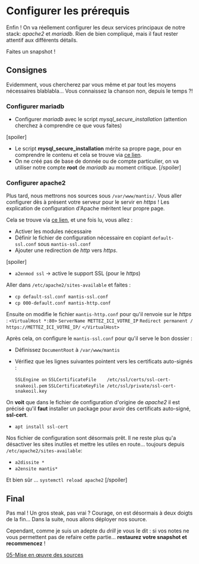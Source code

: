 # Configurer les prérequis
Enfin ! On va réellement configurer les deux services principaux de notre stack: _apache2_ et _mariadb_. Rien de bien compliqué, mais il faut rester attentif aux différents détails.

<div class="astuce">Faites un snapshot !</div>

## Consignes
Evidemment, vous chercherez par vous même et par tout les moyens nécessaires blablabla... Vous connaissez la chanson non, depuis le temps ?!
### Configurer mariadb
 - Configurer _mariadb_ avec le script _mysql_secure_installation_ (attention cherchez à comprendre ce que vous faites)

[spoiler]
 - Le script **mysql_secure_installation** mérite sa propre page, pour en comprendre le contenu et cela se trouve via [ce lien](https://tunkasina.github.io/CoursPereBoullard/#/./CoursApache/Appendices/App.01%20mysql_secure_installation.md).
 - On ne créé pas de base de donnée ou de compte particulier, on va utiliser notre compte **root** de _mariadb_ au moment critique.
[/spoiler]

### Configurer apache2
Plus tard, nous mettrons nos sources sous `/var/www/mantis/`. Vous aller configurer dès à présent votre serveur pour le servir en _https_ ! Les explication de configuration d'Apache méritent leur propre page. 

Cela se trouve via [ce lien](https://tunkasina.github.io/CoursPereBoullard/#/./CoursApache/Appendices/App.03%20Apache.md), et une fois lu, vous allez :
 - Activer les modules nécessaire
 - Définir le fichier de configuration nécessaire en copiant `default-ssl.conf` sous `mantis-ssl.conf`
 - Ajouter une redirection de _http_ vers _https_.

[spoiler]
 - `a2enmod ssl` → active le support SSL (pour le _https_)

Aller dans `/etc/apache2/sites-available` et faites :
 - `cp default-ssl.conf mantis-ssl.conf`
 - `cp 000-default.conf mantis-http.conf`

Ensuite on modifie le fichier `mantis-http.conf` pour qu'il renvoie sur le _https_ : 
	`<VirtualHost *:80>`
	`ServerName METTEZ_ICI_VOTRE_IP`
	`Redirect permanent / https://METTEZ_ICI_VOTRE_IP/`
	`</VirtualHost>`

Après cela, on configure le `mantis-ssl.conf` pour qu'il serve le bon dossier :
 - Définissez `DocumentRoot` à `/var/www/mantis`
 - Vérifiez que les lignes suivantes pointent vers les certificats auto-signés :

	`SSLEngine on`
	`SSLCertificateFile    /etc/ssl/certs/ssl-cert-snakeoil.pem`
	`SSLCertificateKeyFile /etc/ssl/private/ssl-cert-snakeoil.key`

On **voit** que dans le fichier de configuration d'origine de _apache2_ il est précisé qu'il **faut** installer un package pour avoir des certificats auto-signé, **ssl-cert**.
 - `apt install ssl-cert`

Nos fichier de configuration sont désormais prêt. Il ne reste plus qu'a désactiver les sites inutiles et mettre les utiles en route... toujours depuis `/etc/apache2/sites-available`:
 - `a2dissite *`
 - `a2ensite mantis*`

Et bien sûr ... `systemctl reload apache2`
[/spoiler]

## Final
Pas mal ! Un gros steak, pas vrai ? Courage, on est désormais à deux doigts de la fin… Dans la suite, nous allons déployer nos source.

Cependant, comme je suis un adepte du _drill_ je vous le dit : si vos notes ne vous permettent pas de refaire cette partie… **restaurez votre snapshot et recommencez** !

[05-Mise en œuvre des sources](./CoursApache/Chapitres/05-Deployer%20les%20sources.md)

